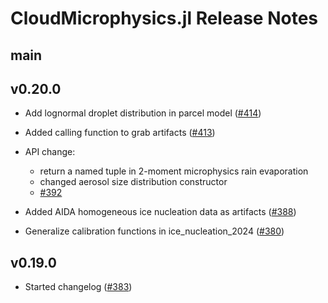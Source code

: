 CloudMicrophysics.jl Release Notes
========================

main
------
<!--- # Add changes since the most recent release here --->


v0.20.0
------
- Add lognormal droplet distribution in parcel model ([#414](https://github.com/CliMA/CloudMicrophysics.jl/pull/414))

- Added calling function to grab artifacts ([#413](https://github.com/CliMA/CloudMicrophysics.jl/pull/413))

- API change:
  - return a named tuple in 2-moment microphysics rain evaporation
  - changed aerosol size distribution constructor
  - [#392](https://github.com/CliMA/CloudMicrophysics.jl/pull/392)

- Added AIDA homogeneous ice nucleation data as artifacts ([#388](https://github.com/CliMA/CloudMicrophysics.jl/pull/388))

- Generalize calibration functions in ice_nucleation_2024 ([#380](https://github.com/CliMA/CloudMicrophysics.jl/pull/380))

v0.19.0
------
- Started changelog ([#383](https://github.com/CliMA/CloudMicrophysics.jl/pull/383))
